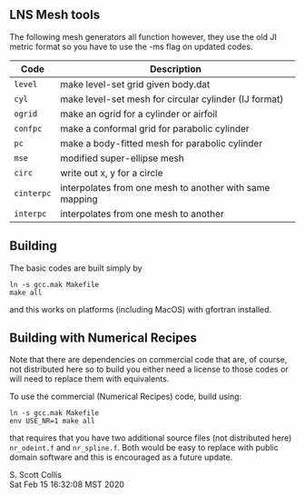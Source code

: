 ## LNS Mesh tools

The following mesh generators all function however, they use the old JI 
metric format so you have to use the -ms flag on updated codes.

Code       | Description
-----------|--------------------------------------------------------
`level`    | make level-set grid given body.dat
`cyl`      | make level-set mesh for circular cylinder (IJ format)
`ogrid`    | make an ogrid for a cylinder or airfoil
`confpc`   | make a conformal grid for parabolic cylinder
`pc`       | make a body-fitted mesh for parabolic cylinder
`mse`      | modified super-ellipse mesh
`circ`     | write out x, y for a circle
`cinterpc` | interpolates from one mesh to another with same mapping
`interpc`  | interpolates from one mesh to another

## Building

The basic codes are built simply by

    ln -s gcc.mak Makefile
    make all

and this works on platforms (including MacOS) with gfortran installed.

## Building with Numerical Recipes 

Note that there are dependencies on commercial code that are, of
course, not distributed here so to build you either need a 
license to those codes or will need to replace
them with equivalents.

To use the commercial (Numerical Recipes) code, build using:

    ln -s gcc.mak Makefile
    env USE_NR=1 make all

that requires that you have two additional source files (not 
distributed here) `nr_odeint.f` and `nr_spline.f`. Both would be
easy to replace with public domain software and this is 
encouraged as a future update.

S. Scott Collis\
Sat Feb 15 16:32:08 MST 2020
